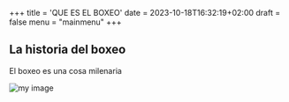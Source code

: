 +++
title = 'QUE ES EL BOXEO'
date = 2023-10-18T16:32:19+02:00
draft = false
menu = "mainmenu"
+++


## La historia del boxeo

El boxeo es una cosa milenaria

![my image](/img/guantes.jpg)
